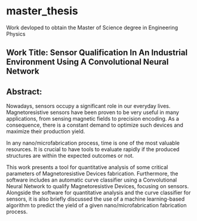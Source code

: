 # master_thesis
Work devloped to obtain the Master of Science degree in Engineering Physics

## Work Title: Sensor Qualification In An Industrial Environment Using A Convolutional Neural Network

## Abstract:
Nowadays, sensors occupy a significant role in our everyday lives. Magnetoresistive sensors have been proven to be very useful in many applications, from sensing magnetic fields to precision encoding. As a consequence, there is a constant demand to optimize such devices and maximize their production yield.

In any nano/microfabrication process, time is one of the most valuable resources. It is crucial to have tools to evaluate rapidly if the produced structures are within the expected outcomes or not.

This work presents a tool for quantitative analysis of some critical parameters of Magnetoresistive Devices fabrication. Furthermore, the software includes an automatic curve classifier using a Convolutional Neural Network to qualify Magnetoresistive Devices, focusing on sensors. Alongside the software for quantitative analysis and the curve classifier for sensors, it is also briefly discussed the use of a machine learning-based algorithm to predict the yield of a given nano/microfabrication fabrication process.
